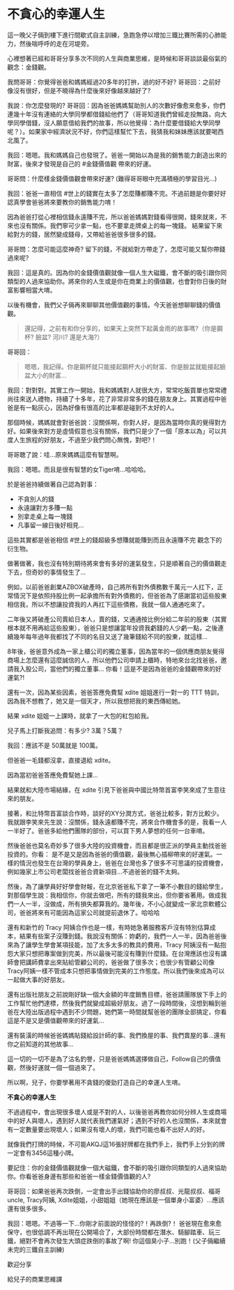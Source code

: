# 不貪心的幸運人生

這一晚父子倆到樓下進行間歇式自主訓練，急跑急停以增加三鐵比賽所需的心肺能力，然後喘呼呼的走在河堤旁。

心裡想著已經和哥哥分享多次不同的人生與商業思維，是時候和哥哥談談最俗氣的觀念：金錢觀。

我問哥哥：你覺得爸爸和媽媽經過20多年的打拚，過的好不好?
哥哥回：之前好像沒有很好，但是不曉得為什麼後來好像越來越好了?

我說：你怎麼發現的?
哥哥回：因為爸爸媽媽幫助別人的次數好像愈來愈多，你們連幾十年沒有連絡的大學同學都借錢給他們了（哥哥知道我們曾經走投無路，向大學同學借錢，沒人願意借給我們的故事，所以他覺得：為什麼要借錢給大學同學呢？）。如果家中經濟狀況不好，你們這樣幫忙下去，我猜我和妹妹應該就要喝西北風了。

我回：嗯嗯。我和媽媽自己也發現了。爸爸一開始以為是我的銷售能力創造出來的財富，後來才發現是自己的 #金錢價值觀 帶來的好運。

哥哥問：什麼樣金錢價值觀會帶來好運? (難得哥哥眼中充滿積極的學習目光…)

我回：爸爸一直相信 #世上的錢實在太多了怎麼賺都賺不完。不過前題是你要好好認真學會爸爸將來要教你的銷售能力唷！

因為爸爸打從心裡相信錢永遠賺不完，所以爸爸媽媽對錢看得很開，錢來就來，不來也沒有關係。我們寧可少拿一點，也不要拿走牌桌上的每一塊錢。
結果留下來給對方的錢，居然變成錢母，又帶給爸爸很多很多的錢。

哥哥問：怎麼可能這麼神奇? 留下的錢，不就給對方帶走了，怎麼可能又幫你帶錢過來呢?

我回：這是真的。因為你的金錢價值觀就像一個人生大磁鐵，會不斷的吸引跟你同類型的人過來協助你。將來你的人生或是你在商業上的價值觀，也會對你日後的財富影響相當大唷。

以後有機會，我們父子倆再來聊聊其他價值觀的事情。今天爸爸想聊聊錢的價值觀。

> 還記得，之前有和你分享的，如果天上突然下起黃金雨的故事嗎?（你是鋼杯? 臉盆? 河川? 還是大海?）

哥哥回：

> 嗯嗯，我記得。你是鋼杯就只能接起鋼杯大小的財富、你是臉盆就能接起臉盆大小的財富…

我回：對對對。其實工作一開始，我和媽媽對人就很大方，常常吃飯買單也常常禮尚往來送人禮物，持續了十多年，花了非常非常多的錢在朋友身上。其實過程中爸爸是有一點灰心，因為好像有很高的比率都是碰到不太好的人。

那個時候，媽媽就會對爸爸說：沒關係啊，你對人好，是因為當時你真的覺得對方好。如果後來對方是虛情假意也沒有關係，我們只是少了一個「原本以為」可以共度人生旅程的好朋友，不過至少我們問心無愧，對吧?！

哥哥聴了說：哇…原來媽媽這麼有智慧啊。

我回：嗯嗯。而且是很有智慧的女Tiger唷…哈哈哈。

於是爸爸持續做著自己認為對事：

* 不貪別人的錢
* 永遠讓對方多賺一點
* 別拿走桌上每一塊錢
* 凡事留一線日後好相見…

這些其實都是爸爸相信 #世上的錢超級多想賺就能賺到而且永遠賺不完 觀念下的衍生物。

做著做著，我也沒有特別期待將來會有多好的運氣發生，只是順著自己的價值觀走下去，但奇妙的事情發生了…

例如，以前爸爸創業AZBOX破產時，自己將所有對外債務數千萬元一人扛下，正常情況下是依照持股比例一起承擔所有對外債務的，但爸爸為了感謝當初這些股東相信我，所以不想讓投資我的人再扛下這些債務，我就一個人通通吃來了。

二年後又將破產公司賣給日本人，賣的錢，又通通按比例分給二年前的股東（其實根本就不用再給這些股東），爸爸只是想讓當年投資我虧錢的人少虧一點，之後連續幾年每年過年我都找了不同的名目又送了幾筆錢給不同的股東，就這樣…

8年後，爸爸意外成為一家上櫃公司的獨立董事，因為當年的一個供應商朋友覺得商場上怎麼還有這麼誠信的人，所以他們公司申請上櫃時，特地來台北找爸爸，邀請我入股公司，當他們的獨立董事…
你看！這是不是因為爸爸的金錢觀帶來的好運氣?!

還有一次，因為某些因素，爸爸答應免費幫 xdite 姐姐進行一對一的 TTT 特訓，因為我不想教了，她又是一個天才，所以我想把我的東西傳給她。

結果 xdite 姐姐一上課時，就拿了一大包的紅包給我。

兒子馬上打斷我追問：有多少? 3萬？5萬？

我回：應該不是 50萬就是 100萬。

但爸爸一毛錢都沒拿，直接退給 xdite。

因為當初爸爸答應免費幫她上課…

結果就和大陸市場結緣，在 xdite 引見下爸爸與中國比特幣首富李笑來成了生意往來的朋友。

接著，和比特幣首富談合作時，談好的XY分潤方式，爸爸比較多，對方比較少。我就跟李笑來先生說：沒關係，錢永遠都賺不完，將來合作機會多的是，我看一人一半好了。爸爸多給他們團隊的部份，可以買下男人夢想的任何一台車唷。

然後爸爸也莫名奇妙多了很多大陸的投資機會，而且都是很正派的學員主動找爸爸投資的。你看： 是不是又是因為爸爸的價值觀，最後無心插柳帶來的好運氣。一樣的情況也發生在台灣的學員身上，爸爸在台灣也多了很多不可思議的投資機會，例如幾家上市公司老闆找爸爸合資新項目...不過爸爸的錢不太夠。

然後，為了讓學員好好學會財報，在北京爸爸私下拿了一筆不小數目的錢給學生，對那個學生說：我相信你，你就去做吧，所有的錢我來出，但你要省著用。做成我們一人一半，沒做成，所有損失都算我的。幾年後，不小心就變成一家北京軟體公司，爸爸將來有可能因為這家公司就提前退休了。哈哈哈

還有和新竹的 Tracy 阿姨合作也是一樣，有時她急著服務客戶沒有特別估算成本，結果有些案子沒賺到錢。我說沒有關係：妳虧的，我們一人一半，因為爸爸後來為了讓學生學會某項技能，加了太多太多的教具的費用，Tracy 阿姨沒有一點抱怨大家只想把專案做到完美，所以最後可能沒有賺到什麼錢。在台灣應該也沒有講師會把講師費拿出來貼給管顧公司的，爸爸做了很多次；也很少有管顧公司像Tracy阿姨一樣不管成本只想把事情做到完美的工作態度。所以我們後來成為可以一起做大事的好朋友。

還有出版社朋友之前說剛好缺一個大金額的年度銷售目標，爸爸請團隊放下手上的工作幫忙他們達標，然後我們就變成超級好朋友。過了一段時間後，沒想到輪到爸爸在大陸出版過程中遇到不少問題，她們第一時間就幫爸爸的團隊全部搞定，你看這是不是又是價值觀帶來的好運氣…

還有裝潢的時候爸爸媽媽貼錢給設計師的事、我們換屋的事、我們賣屋的事…還有你之前知道的其他故事…

這一切的一切不是為了沽名釣譽，只是爸爸媽媽選擇做自己，Follow自己的價值觀，然後好運就一個一個過來了。

所以啊，兒子，你要學著用不貪錢的傻勁打造自己的幸運人生唷。

**不貪心的幸運人生**

不過過程中，會出現很多壞人或是不對的人，以後爸爸再教你如何分辨人生或商場中的好人與壞人，遇到好人就代表我們運氣好；遇到不好的人也沒關係，本來就會有一定數量要出現壞人；如果沒有壞人的壞，我們可能也看不出好人的好。

就像我們打牌的時候，不可能AKQJ這16張好牌都在我們手上，我們手上分到的牌一定會有3456這種小牌。

要記住：你的金錢價值觀就像一個大磁鐵，會不斷的吸引跟你同類型的人過來協助你。你看爸爸身邊有那些和爸爸一樣金錢價值觀的人?

哥哥回：如果爸爸再次跌倒，一定會出手出錢協助你的廖叔叔、光龍叔叔、福哥uncle, Tracy阿姨, Xdite姐姐，小甜姐姐（她現在應該是一個單身小富婆）…應該還有很多很多。

我回：嗯嗯。不過等一下…你剛才前面說的怪怪的?！再跌倒?！ 爸爸現在愈來愈保守，也很低調不再出現在公開場合了，大部份時間都在潛水、騎腳踏車、玩三鐵，絕對不會再次發生大頭症跌倒的事故了啊!
你這個臭小子…別跑！(父子倆繼續未完的三鐵自主訓練)

歡迎分享

給兒子的商業思維課

